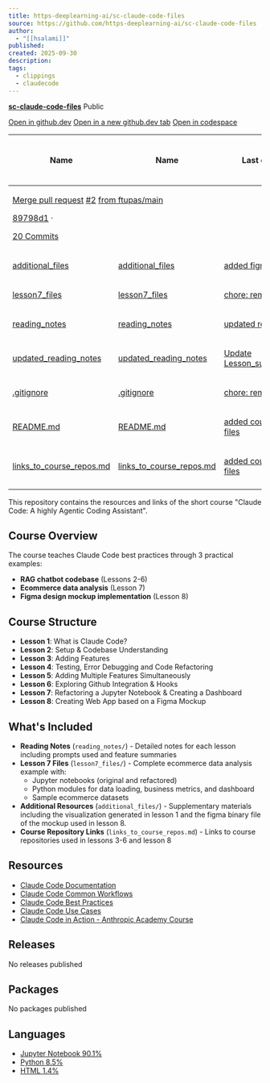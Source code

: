 ```yaml
---
title: https-deeplearning-ai/sc-claude-code-files
source: https://github.com/https-deeplearning-ai/sc-claude-code-files
author:
  - "[[hsalami]]"
published:
created: 2025-09-30
description:
tags:
  - clippings
  - claudecode
---
```

**[sc-claude-code-files](https://github.com/https-deeplearning-ai/sc-claude-code-files)** Public

[Open in github.dev](https://github.dev/) [Open in a new github.dev tab](https://github.dev/) [Open in codespace](https://github.com/codespaces/new/https-deeplearning-ai/sc-claude-code-files?resume=1)

<table><thead><tr><th colspan="2"><span>Name</span></th><th colspan="1"><span>Name</span></th><th><p><span>Last commit message</span></p></th><th colspan="1"><p><span>Last commit date</span></p></th></tr></thead><tbody><tr><td colspan="3"><p><span><a href="https://github.com/https-deeplearning-ai/sc-claude-code-files/commit/89798d1414151f177bbe18b9da764811880529eb">Merge pull request</a> <a href="https://github.com/https-deeplearning-ai/sc-claude-code-files/pull/2">#2</a> <a href="https://github.com/https-deeplearning-ai/sc-claude-code-files/commit/89798d1414151f177bbe18b9da764811880529eb">from ftupas/main</a></span></p><p><span><a href="https://github.com/https-deeplearning-ai/sc-claude-code-files/commit/89798d1414151f177bbe18b9da764811880529eb">89798d1</a> ·</span></p><p><a href="https://github.com/https-deeplearning-ai/sc-claude-code-files/commits/main/"><span><span><span>20 Commits</span></span></span></a></p></td></tr><tr><td colspan="2"><p><a href="https://github.com/https-deeplearning-ai/sc-claude-code-files/tree/main/additional_files">additional_files</a></p></td><td colspan="1"><p><a href="https://github.com/https-deeplearning-ai/sc-claude-code-files/tree/main/additional_files">additional_files</a></p></td><td><p><a href="https://github.com/https-deeplearning-ai/sc-claude-code-files/commit/72de8587f02ffaa8c0bc3435d93d6a9019e7aadc">added figma mockup</a></p></td><td></td></tr><tr><td colspan="2"><p><a href="https://github.com/https-deeplearning-ai/sc-claude-code-files/tree/main/lesson7_files">lesson7_files</a></p></td><td colspan="1"><p><a href="https://github.com/https-deeplearning-ai/sc-claude-code-files/tree/main/lesson7_files">lesson7_files</a></p></td><td><p><a href="https://github.com/https-deeplearning-ai/sc-claude-code-files/commit/851d43885af7c7c868afe7a0260ab56b9a894b4b">chore: remove.DS_Store</a></p></td><td></td></tr><tr><td colspan="2"><p><a href="https://github.com/https-deeplearning-ai/sc-claude-code-files/tree/main/reading_notes">reading_notes</a></p></td><td colspan="1"><p><a href="https://github.com/https-deeplearning-ai/sc-claude-code-files/tree/main/reading_notes">reading_notes</a></p></td><td><p><a href="https://github.com/https-deeplearning-ai/sc-claude-code-files/commit/6024f613f4cdc41b01b5805466af1a689be3d7d2">updated reading notes</a></p></td><td></td></tr><tr><td colspan="2"><p><a href="https://github.com/https-deeplearning-ai/sc-claude-code-files/tree/main/updated_reading_notes">updated_reading_notes</a></p></td><td colspan="1"><p><a href="https://github.com/https-deeplearning-ai/sc-claude-code-files/tree/main/updated_reading_notes">updated_reading_notes</a></p></td><td><p><a href="https://github.com/https-deeplearning-ai/sc-claude-code-files/commit/c02d737fe017b0413be9f7c846f916684aa2a90b">Update Lesson_summaries_prompts.md</a></p></td><td></td></tr><tr><td colspan="2"><p><a href="https://github.com/https-deeplearning-ai/sc-claude-code-files/blob/main/.gitignore">.gitignore</a></p></td><td colspan="1"><p><a href="https://github.com/https-deeplearning-ai/sc-claude-code-files/blob/main/.gitignore">.gitignore</a></p></td><td><p><a href="https://github.com/https-deeplearning-ai/sc-claude-code-files/commit/851d43885af7c7c868afe7a0260ab56b9a894b4b">chore: remove.DS_Store</a></p></td><td></td></tr><tr><td colspan="2"><p><a href="https://github.com/https-deeplearning-ai/sc-claude-code-files/blob/main/README.md">README.md</a></p></td><td colspan="1"><p><a href="https://github.com/https-deeplearning-ai/sc-claude-code-files/blob/main/README.md">README.md</a></p></td><td><p><a href="https://github.com/https-deeplearning-ai/sc-claude-code-files/commit/b46121b67f32edf19ff4ddcce05737e68cb5aef0">added course overview and lab files</a></p></td><td></td></tr><tr><td colspan="2"><p><a href="https://github.com/https-deeplearning-ai/sc-claude-code-files/blob/main/links_to_course_repos.md">links_to_course_repos.md</a></p></td><td colspan="1"><p><a href="https://github.com/https-deeplearning-ai/sc-claude-code-files/blob/main/links_to_course_repos.md">links_to_course_repos.md</a></p></td><td><p><a href="https://github.com/https-deeplearning-ai/sc-claude-code-files/commit/b46121b67f32edf19ff4ddcce05737e68cb5aef0">added course overview and lab files</a></p></td><td></td></tr><tr><td colspan="3"></td></tr></tbody></table>

This repository contains the resources and links of the short course "Claude Code: A highly Agentic Coding Assistant".

## Course Overview

The course teaches Claude Code best practices through 3 practical examples:

- **RAG chatbot codebase** (Lessons 2-6)
- **Ecommerce data analysis** (Lesson 7)
- **Figma design mockup implementation** (Lesson 8)

## Course Structure

- **Lesson 1**: What is Claude Code?
- **Lesson 2**: Setup & Codebase Understanding
- **Lesson 3**: Adding Features
- **Lesson 4**: Testing, Error Debugging and Code Refactoring
- **Lesson 5**: Adding Multiple Features Simultaneously
- **Lesson 6**: Exploring Github Integration & Hooks
- **Lesson 7**: Refactoring a Jupyter Notebook & Creating a Dashboard
- **Lesson 8**: Creating Web App based on a Figma Mockup

## What's Included

- **Reading Notes** (`reading_notes/`) - Detailed notes for each lesson including prompts used and feature summaries
- **Lesson 7 Files** (`lesson7_files/`) - Complete ecommerce data analysis example with:
	- Jupyter notebooks (original and refactored)
	- Python modules for data loading, business metrics, and dashboard
	- Sample ecommerce datasets
- **Additional Resources** (`additional_files/`) - Supplementary materials including the visualization generated in lesson 1 and the figma binary file of the mockup used in lesson 8.
- **Course Repository Links** (`links_to_course_repos.md`) - Links to course repositories used in lessons 3-6 and lesson 8

## Resources

- [Claude Code Documentation](https://docs.anthropic.com/en/docs/claude-code/overview)
- [Claude Code Common Workflows](https://docs.anthropic.com/en/docs/claude-code/common-workflows)
- [Claude Code Best Practices](https://www.anthropic.com/engineering/claude-code-best-practices)
- [Claude Code Use Cases](https://www.anthropic.com/news/how-anthropic-teams-use-claude-code)
- [Claude Code in Action - Anthropic Academy Course](https://anthropic.skilljar.com/claude-code-in-action)

## Releases

No releases published

## Packages

No packages published  

## Languages

- [Jupyter Notebook 90.1%](https://github.com/https-deeplearning-ai/sc-claude-code-files/search?l=jupyter-notebook)
- [Python 8.5%](https://github.com/https-deeplearning-ai/sc-claude-code-files/search?l=python)
- [HTML 1.4%](https://github.com/https-deeplearning-ai/sc-claude-code-files/search?l=html)